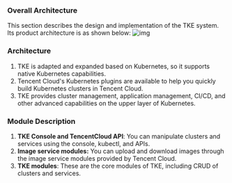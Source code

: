 ### Overall Architecture
This section describes the design and implementation of the TKE system. Its product architecture is as shown below:
![img][Architecture]

### Architecture
1. TKE is adapted and expanded based on Kubernetes, so it supports native Kubernetes capabilities.
2. Tencent Cloud's Kubernetes plugins are available to help you quickly build Kubernetes clusters in Tencent Cloud.
3. TKE provides cluster management, application management, CI/CD, and other advanced capabilities on the upper layer of Kubernetes.

### Module Description
1. **TKE Console and TencentCloud API**: You can manipulate clusters and services using the console, kubectl, and APIs.
2. **Image service modules:** You can upload and download images through the image service modules provided by Tencent Cloud.
3. **TKE modules**: These are the core modules of TKE, including CRUD of clusters and services.

[Architecture]:https://main.qcloudimg.com/raw/c471816993df12c3dd1a10c8aa3a92f4.png
